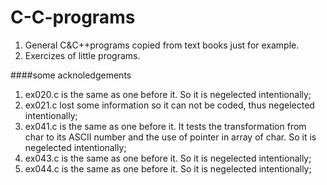 C-C-programs
============

1. General C&amp;C++programs copied from text books just for example.  
2. Exercizes of little programs.  

####some acknoledgements
1. ex020.c is the same as one before it. So it is negelected intentionally;
2. ex021.c lost some information so it can not be coded, thus negelected intentionally;
3. ex041.c is the same as one before it. It tests the transformation from char to its ASCII number and the use of pointer in array of char. So it is negelected intentionally;
4. ex043.c is the same as one before it. So it is negelected intentionally;
5. ex044.c is the same as one before it. So it is negelected intentionally;
